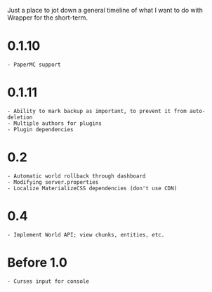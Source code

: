 Just a place to jot down a general timeline of what I want to do with Wrapper for the short-term.

# 0.1.10
    - PaperMC support

# 0.1.11
    - Ability to mark backup as important, to prevent it from auto-deletion
    - Multiple authors for plugins
    - Plugin dependencies

# 0.2
    - Automatic world rollback through dashboard
    - Modifying server.properties
    - Localize MaterializeCSS dependencies (don't use CDN)

# 0.4
    - Implement World API; view chunks, entities, etc.

# Before 1.0
    - Curses input for console
